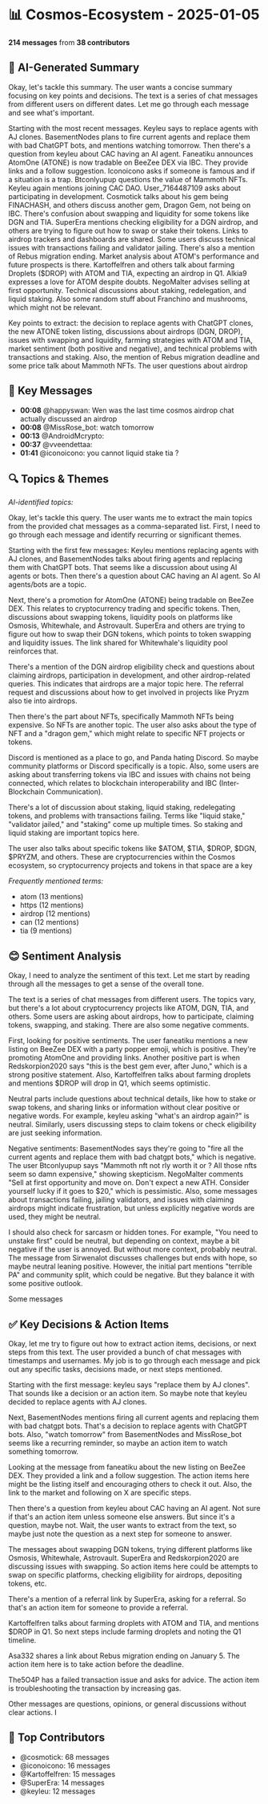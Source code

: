 # 📊 Cosmos-Ecosystem - 2025-01-05
**214 messages** from **38 contributors**

## 📝 AI-Generated Summary
<think>
Okay, let's tackle this summary. The user wants a concise summary focusing on key points and decisions. The text is a series of chat messages from different users on different dates. Let me go through each message and see what's important.

Starting with the most recent messages. Keyleu says to replace agents with AJ clones. BasementNodes plans to fire current agents and replace them with bad ChatGPT bots, and mentions watching tomorrow. Then there's a question from keyleu about CAC having an AI agent. Faneatiku announces AtomOne (ATONE) is now tradable on BeeZee DEX via IBC. They provide links and a follow suggestion. Iconoicono asks if someone is famous and if a situation is a trap. Btconlyupup questions the value of Mammoth NFTs. Keyleu again mentions joining CAC DAO. User_7164487109 asks about participating in development. Cosmotick talks about his gem being FINACHASH, and others discuss another gem, Dragon Gem, not being on IBC. There's confusion about swapping and liquidity for some tokens like DGN and TIA. SuperEra mentions checking eligibility for a DGN airdrop, and others are trying to figure out how to swap or stake their tokens. Links to airdrop trackers and dashboards are shared. Some users discuss technical issues with transactions failing and validator jailing. There's also a mention of Rebus migration ending. Market analysis about ATOM's performance and future prospects is there. Kartoffelfren and others talk about farming Droplets ($DROP) with ATOM and TIA, expecting an airdrop in Q1. Alkia9 expresses a love for ATOM despite doubts. NegoMalter advises selling at first opportunity. Technical discussions about staking, redelegation, and liquid staking. Also some random stuff about Franchino and mushrooms, which might not be relevant.

Key points to extract: the decision to replace agents with ChatGPT clones, the new ATONE token listing, discussions about airdrops (DGN, DROP), issues with swapping and liquidity, farming strategies with ATOM and TIA, market sentiment (both positive and negative), and technical problems with transactions and staking. Also, the mention of Rebus migration deadline and some price talk about Mammoth NFTs. The user questions about airdrop

## 💬 Key Messages
- **00:08** @happyswan: Wen was the last time cosmos airdrop chat actually discussed an airdrop
- **00:08** @MissRose_bot: watch tomorrow
- **00:13** @AndroidMcrypto: 
- **00:37** @vveendettaa: 
- **01:41** @iconoicono: you cannot liquid stake tia ?

## 🔍 Topics & Themes
*AI-identified topics:*
> <think>
Okay, let's tackle this query. The user wants me to extract the main topics from the provided chat messages as a comma-separated list. First, I need to go through each message and identify recurring or significant themes.

Starting with the first few messages: Keyleu mentions replacing agents with AJ clones, and BasementNodes talks about firing agents and replacing them with ChatGPT bots. That seems like a discussion about using AI agents or bots. Then there's a question about CAC having an AI agent. So AI agents/bots are a topic.

Next, there's a promotion for AtomOne (ATONE) being tradable on BeeZee DEX. This relates to cryptocurrency trading and specific tokens. Then, discussions about swapping tokens, liquidity pools on platforms like Osmosis, Whitewhale, and Astrovault. SuperEra and others are trying to figure out how to swap their DGN tokens, which points to token swapping and liquidity issues. The link shared for Whitewhale's liquidity pool reinforces that.

There's a mention of the DGN airdrop eligibility check and questions about claiming airdrops, participation in development, and other airdrop-related queries. This indicates that airdrops are a major topic here. The referral request and discussions about how to get involved in projects like Pryzm also tie into airdrops.

Then there's the part about NFTs, specifically Mammoth NFTs being expensive. So NFTs are another topic. The user also asks about the type of NFT and a "dragon gem," which might relate to specific NFT projects or tokens.

Discord is mentioned as a place to go, and Panda hating Discord. So maybe community platforms or Discord specifically is a topic. Also, some users are asking about transferring tokens via IBC and issues with chains not being connected, which relates to blockchain interoperability and IBC (Inter-Blockchain Communication).

There's a lot of discussion about staking, liquid staking, redelegating tokens, and problems with transactions failing. Terms like "liquid stake," "validator jailed," and "staking" come up multiple times. So staking and liquid staking are important topics here.

The user also talks about specific tokens like $ATOM, $TIA, $DROP, $DGN, $PRYZM, and others. These are cryptocurrencies within the Cosmos ecosystem, so cryptocurrency projects and tokens in that space are a key

*Frequently mentioned terms:*
- atom (13 mentions)
- https (12 mentions)
- airdrop (12 mentions)
- can (12 mentions)
- tia (9 mentions)

## 😊 Sentiment Analysis
<think>
Okay, I need to analyze the sentiment of this text. Let me start by reading through all the messages to get a sense of the overall tone. 

The text is a series of chat messages from different users. The topics vary, but there's a lot about cryptocurrency projects like ATOM, DGN, TIA, and others. Some users are asking about airdrops, how to participate, claiming tokens, swapping, and staking. There are also some negative comments.

First, looking for positive sentiments. The user faneatiku mentions a new listing on BeeZee DEX with a party popper emoji, which is positive. They're promoting AtomOne and providing links. Another positive part is when Redskorpion2020 says "this is the best gem ever, after Juno," which is a strong positive statement. Also, Kartoffelfren talks about farming droplets and mentions $DROP will drop in Q1, which seems optimistic.

Neutral parts include questions about technical details, like how to stake or swap tokens, and sharing links or information without clear positive or negative words. For example, keyleu asking "what's an airdrop again?" is neutral. Similarly, users discussing steps to claim tokens or check eligibility are just seeking information.

Negative sentiments: BasementNodes says they're going to "fire all the current agents and replace them with bad chatgpt bots," which is negative. The user Btconlyupup says "Mammoth nft not rly worth it or ? All those nfts seem so damn expensive," showing skepticism. NegoMalter comments "Sell at first opportunity and move on. Don't expect a new ATH. Consider yourself lucky if it goes to $20," which is pessimistic. Also, some messages about transactions failing, jailing validators, and issues with claiming airdrops might indicate frustration, but unless explicitly negative words are used, they might be neutral.

I should also check for sarcasm or hidden tones. For example, "You need to unstake first" could be neutral, but depending on context, maybe a bit negative if the user is annoyed. But without more context, probably neutral. The message from Sirwenalot discusses challenges but ends with hope, so maybe neutral leaning positive. However, the initial part mentions "terrible PA" and community split, which could be negative. But they balance it with some positive outlook. 

Some messages

## ✅ Key Decisions & Action Items
<think>
Okay, let me try to figure out how to extract action items, decisions, or next steps from this text. The user provided a bunch of chat messages with timestamps and usernames. My job is to go through each message and pick out any specific tasks, decisions made, or next steps mentioned.

Starting with the first message: keyleu says "replace them by AJ clones". That sounds like a decision or an action item. So maybe note that keyleu decided to replace agents with AJ clones.

Next, BasementNodes mentions firing all current agents and replacing them with bad chatgpt bots. That's a decision to replace agents with ChatGPT bots. Also, "watch tomorrow" from BasementNodes and MissRose_bot seems like a recurring reminder, so maybe an action item to watch something tomorrow.

Looking at the message from faneatiku about the new listing on BeeZee DEX. They provided a link and a follow suggestion. The action items here might be the listing itself and encouraging others to check it out. Also, the link to the market and following on X are specific steps.

Then there's a question from keyleu about CAC having an AI agent. Not sure if that's an action item unless someone else answers. But since it's a question, maybe not. Wait, the user wants to extract from the text, so maybe just note the question as a next step for someone to answer.

The messages about swapping DGN tokens, trying different platforms like Osmosis, Whitewhale, Astrovault. SuperEra and Redskorpion2020 are discussing issues with swapping. So action items here could be attempts to swap on specific platforms, checking eligibility for airdrops, depositing tokens, etc.

There's a mention of a referral link by SuperEra, asking for a referral. So that's an action item for someone to provide a referral.

Kartoffelfren talks about farming droplets with ATOM and TIA, and mentions $DROP in Q1. So next steps include farming droplets and noting the Q1 timeline.

Asa332 shares a link about Rebus migration ending on January 5. The action item here is to take action before the deadline.

The5O4P has a failed transaction issue and asks for advice. The action item is troubleshooting the transaction by increasing gas.

Other messages are questions, opinions, or general discussions without clear actions. I

## 👥 Top Contributors
- @cosmotick: 68 messages
- @iconoicono: 16 messages
- @Kartoffelfren: 15 messages
- @SuperEra: 14 messages
- @keyleu: 12 messages
